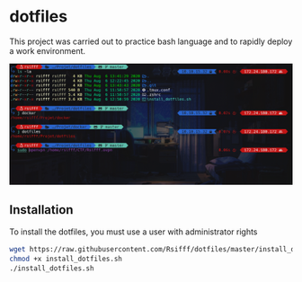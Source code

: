 # dotfiles

This project was carried out to practice bash language and to rapidly deploy a work environment.

![](images/screen.PNG)

## Installation

To install the dotfiles, you must use a user with administrator rights

```bash
wget https://raw.githubusercontent.com/Rsifff/dotfiles/master/install_dotfiles.sh
chmod +x install_dotfiles.sh
./install_dotfiles.sh

